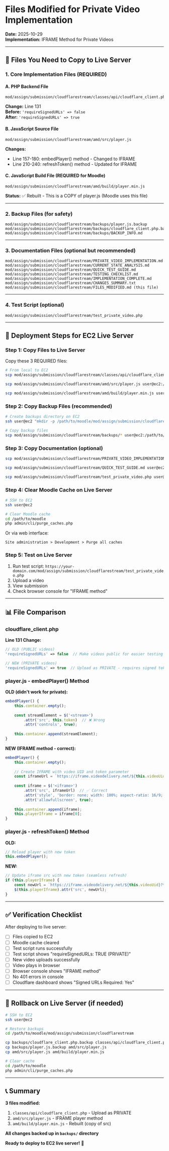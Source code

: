 # Files Modified for Private Video Implementation

**Date:** 2025-10-29  
**Implementation:** IFRAME Method for Private Videos

---

## 📝 Files You Need to Copy to Live Server

### 1. Core Implementation Files (REQUIRED)

#### A. PHP Backend File
```
mod/assign/submission/cloudflarestream/classes/api/cloudflare_client.php
```
**Change:** Line 131  
**Before:** `'requireSignedURLs' => false`  
**After:** `'requireSignedURLs' => true`

#### B. JavaScript Source File
```
mod/assign/submission/cloudflarestream/amd/src/player.js
```
**Changes:**
- Line 157-180: embedPlayer() method - Changed to IFRAME
- Line 210-240: refreshToken() method - Updated for IFRAME

#### C. JavaScript Build File (REQUIRED for Moodle)
```
mod/assign/submission/cloudflarestream/amd/build/player.min.js
```
**Status:** ✅ Rebuilt - This is a COPY of player.js (Moodle uses this file)

---

### 2. Backup Files (for safety)

```
mod/assign/submission/cloudflarestream/backups/player.js.backup
mod/assign/submission/cloudflarestream/backups/cloudflare_client.php.backup
mod/assign/submission/cloudflarestream/backups/BACKUP_INFO.md
```

---

### 3. Documentation Files (optional but recommended)

```
mod/assign/submission/cloudflarestream/PRIVATE_VIDEO_IMPLEMENTATION.md
mod/assign/submission/cloudflarestream/CURRENT_STATE_ANALYSIS.md
mod/assign/submission/cloudflarestream/QUICK_TEST_GUIDE.md
mod/assign/submission/cloudflarestream/TESTING_CHECKLIST.md
mod/assign/submission/cloudflarestream/IMPLEMENTATION_COMPLETE.md
mod/assign/submission/cloudflarestream/CHANGES_SUMMARY.txt
mod/assign/submission/cloudflarestream/FILES_MODIFIED.md (this file)
```

---

### 4. Test Script (optional)

```
mod/assign/submission/cloudflarestream/test_private_video.php
```

---

## 🚀 Deployment Steps for EC2 Live Server

### Step 1: Copy Files to Live Server

Copy these 3 REQUIRED files:

```bash
# From local to EC2
scp mod/assign/submission/cloudflarestream/classes/api/cloudflare_client.php user@ec2:/path/to/moodle/mod/assign/submission/cloudflarestream/classes/api/

scp mod/assign/submission/cloudflarestream/amd/src/player.js user@ec2:/path/to/moodle/mod/assign/submission/cloudflarestream/amd/src/

scp mod/assign/submission/cloudflarestream/amd/build/player.min.js user@ec2:/path/to/moodle/mod/assign/submission/cloudflarestream/amd/build/
```

### Step 2: Copy Backup Files (recommended)

```bash
# Create backups directory on EC2
ssh user@ec2 "mkdir -p /path/to/moodle/mod/assign/submission/cloudflarestream/backups"

# Copy backup files
scp mod/assign/submission/cloudflarestream/backups/* user@ec2:/path/to/moodle/mod/assign/submission/cloudflarestream/backups/
```

### Step 3: Copy Documentation (optional)

```bash
scp mod/assign/submission/cloudflarestream/PRIVATE_VIDEO_IMPLEMENTATION.md user@ec2:/path/to/moodle/mod/assign/submission/cloudflarestream/

scp mod/assign/submission/cloudflarestream/QUICK_TEST_GUIDE.md user@ec2:/path/to/moodle/mod/assign/submission/cloudflarestream/

scp mod/assign/submission/cloudflarestream/test_private_video.php user@ec2:/path/to/moodle/mod/assign/submission/cloudflarestream/
```

### Step 4: Clear Moodle Cache on Live Server

```bash
# SSH to EC2
ssh user@ec2

# Clear Moodle cache
cd /path/to/moodle
php admin/cli/purge_caches.php
```

Or via web interface:
```
Site administration > Development > Purge all caches
```

### Step 5: Test on Live Server

1. Run test script: `https://your-domain.com/mod/assign/submission/cloudflarestream/test_private_video.php`
2. Upload a video
3. View submission
4. Check browser console for "IFRAME method"

---

## 📊 File Comparison

### cloudflare_client.php

**Line 131 Change:**
```php
// OLD (PUBLIC videos)
'requireSignedURLs' => false  // Make videos public for easier testing

// NEW (PRIVATE videos)
'requireSignedURLs' => true  // Upload as PRIVATE - requires signed tokens for playback
```

### player.js - embedPlayer() Method

**OLD (didn't work for private):**
```javascript
embedPlayer() {
    this.container.empty();
    
    const streamElement = $('<stream>')
        .attr('src', this.token)  // ❌ Wrong
        .attr('controls', true);
    
    this.container.append(streamElement);
}
```

**NEW (IFRAME method - correct):**
```javascript
embedPlayer() {
    this.container.empty();
    
    // Create IFRAME with video UID and token parameter
    const iframeUrl = `https://iframe.videodelivery.net/${this.videoUid}?token=${this.token}`;
    
    const iframe = $('<iframe>')
        .attr('src', iframeUrl)  // ✅ Correct
        .attr('style', 'border: none; width: 100%; aspect-ratio: 16/9; min-height: 400px;')
        .attr('allowfullscreen', true);
    
    this.container.append(iframe);
    this.playerIframe = iframe[0];
}
```

### player.js - refreshToken() Method

**OLD:**
```javascript
// Reload player with new token
this.embedPlayer();
```

**NEW:**
```javascript
// Update iframe src with new token (seamless refresh)
if (this.playerIframe) {
    const newUrl = `https://iframe.videodelivery.net/${this.videoUid}?token=${this.token}`;
    $(this.playerIframe).attr('src', newUrl);
}
```

---

## ✅ Verification Checklist

After deploying to live server:

- [ ] Files copied to EC2
- [ ] Moodle cache cleared
- [ ] Test script runs successfully
- [ ] Test script shows "requireSignedURLs: TRUE (PRIVATE)"
- [ ] New video uploads successfully
- [ ] Video plays in browser
- [ ] Browser console shows "IFRAME method"
- [ ] No 401 errors in console
- [ ] Cloudflare dashboard shows "Signed URLs Required: Yes"

---

## 🔄 Rollback on Live Server (if needed)

```bash
# SSH to EC2
ssh user@ec2

# Restore backups
cd /path/to/moodle/mod/assign/submission/cloudflarestream

cp backups/cloudflare_client.php.backup classes/api/cloudflare_client.php
cp backups/player.js.backup amd/src/player.js
cp amd/src/player.js amd/build/player.min.js

# Clear cache
cd /path/to/moodle
php admin/cli/purge_caches.php
```

---

## 📞 Summary

**3 files modified:**
1. `classes/api/cloudflare_client.php` - Upload as PRIVATE
2. `amd/src/player.js` - IFRAME player method
3. `amd/build/player.min.js` - Rebuilt (copy of src)

**All changes backed up in `backups/` directory**

**Ready to deploy to EC2 live server!** 🚀
